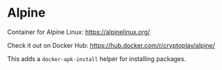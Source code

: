 # Alpine

Container for Alpine Linux: https://alpinelinux.org/

Check it out on Docker Hub: https://hub.docker.com/r/cryptoplay/alpine/

This adds a `docker-apk-install` helper for installing packages.
